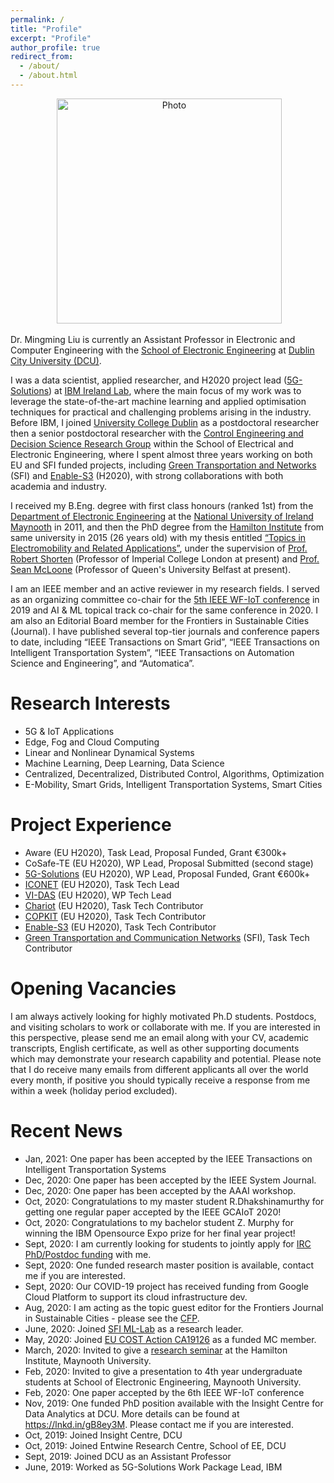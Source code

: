 ```yaml
---
permalink: /
title: "Profile"
excerpt: "Profile"
author_profile: true
redirect_from: 
  - /about/
  - /about.html
---
```


<p align="center">
  <img src="https://ming2liu.github.io/files/mm_pic1.jpg" alt="Photo" style="width: 360px;"/> 
</p>


Dr. Mingming Liu is currently an Assistant Professor in Electronic and Computer Engineering with the [School of Electronic Engineering](http://ece.eeng.dcu.ie/) at [Dublin City University (DCU)](https://www.dcu.ie/). 

I was a data scientist, applied researcher, and H2020 project lead ([5G-Solutions](https://www.5gsolutionsproject.eu/)) at [IBM Ireland Lab](https://www.ibm.com/ie-en), where the main focus of my work was to leverage the state-of-the-art machine learning and applied optimisation techniques for practical
and challenging problems arising in the industry. Before IBM, I joined [University College Dublin](http://www.ucd.ie/) as a postdoctoral researcher then a senior postdoctoral researcher with the [Control Engineering and Decision Science Research Group](http://smarttransport.ucd.ie/wordpress/) within the School of Electrical and Electronic Engineering, 
where I spent almost three years working on both EU and SFI funded projects, including [Green Transportation and Networks](https://www.hamilton.ie/new-3m-research-project-in-green-transport-and-communications-networks-announced.htm) (SFI) and [Enable-S3](https://www.enable-s3.eu/) (H2020), with strong collaborations with both academia and industry.
 
I received my B.Eng. degree with first class honours (ranked 1st) from the [Department of Electronic Engineering](https://www.maynoothuniversity.ie/electronic-engineering) at the [National University of Ireland Maynooth](https://www.maynoothuniversity.ie/) in 2011, and then the PhD degree from the [Hamilton Institute](https://www.maynoothuniversity.ie/hamilton) from same university in 2015 (26 years old) with my thesis entitled [“Topics in Electromobility and Related Applications”](http://mural.maynoothuniversity.ie/6522/), under the supervision of [Prof. Robert Shorten](https://ROBERTshorten.com) (Professor of Imperial College London at present) and [Prof. Sean McLoone](https://www.qub.ac.uk/research-centres/EPIC/Profile/?name=s.mcloone) (Professor of Queen's University Belfast at present). 

I am an IEEE member and an active reviewer in my research fields. I served as an organizing committee co-chair for the [5th IEEE WF-IoT conference](https://wfiot2019.iot.ieee.org/) in 2019 and AI & ML topical track co-chair for the same conference in 2020. I am also an Editorial Board member for the Frontiers in Sustainable Cities (Journal). I have published several top-tier journals and conference papers to date, including “IEEE Transactions on Smart Grid”, “IEEE Transactions on Intelligent Transportation System”, “IEEE Transactions on Automation Science and Engineering”, and “Automatica”.


Research Interests
======
*  5G & IoT Applications 
*  Edge, Fog and Cloud Computing 
*  Linear and Nonlinear Dynamical Systems 
*  Machine Learning, Deep Learning, Data Science 
*  Centralized, Decentralized, Distributed Control, Algorithms, Optimization 
*  E-Mobility, Smart Grids, Intelligent Transportation Systems, Smart Cities


Project Experience 
======
*  Aware (EU H2020), Task Lead, Proposal Funded, Grant €300k+
*  CoSafe-TE (EU H2020), WP Lead, Proposal Submitted (second stage) 
*  [5G-Solutions](https://www.5gsolutionsproject.eu/) (EU H2020), WP Lead, Proposal Funded, Grant €600k+
*  [ICONET](https://www.iconetproject.eu/) (EU H2020), Task Tech Lead
*  [VI-DAS](http://www.vi-das.eu/) (EU H2020), WP Tech Lead
*  [Chariot](https://www.chariotproject.eu/) (EU H2020), Task Tech Contributor 
*  [COPKIT](https://copkit.eu/) (EU H2020), Task Tech Contributor 
*  [Enable-S3](https://www.enable-s3.eu/) (EU H2020), Task Tech Contributor
*  [Green Transportation and Communication Networks](https://www.hamilton.ie/new-3m-research-project-in-green-transport-and-communications-networks-announced.htm) (SFI), Task Tech Contributor

Opening Vacancies 
======
I am always actively looking for highly motivated Ph.D students. Postdocs, and visiting scholars to work or collaborate with me. If you are interested in this perspective, please send me an email along with your CV, academic transcripts, English certificate, as well as other supporting documents which may demonstrate your research capability and potential. 
Please note that I do receive many emails from different applicants all over the world every month, if positive you should typically receive a response from me within a week (holiday period excluded).

Recent News
======
*  Jan, 2021:  One paper has been accepted by the IEEE Transactions on Intelligent Transportation Systems
*  Dec, 2020:  One paper has been accepted by the IEEE System Journal. 
*  Dec, 2020:  One paper has been accepted by the AAAI workshop.
*  Oct, 2020:  Congratulations to my master student R.Dhakshinamurthy for getting one regular paper accepted by the IEEE GCAIoT 2020!
*  Oct, 2020:  Congratulations to my bachelor student Z. Murphy for winning the IBM Opensource Expo prize for her final year project!
*  Sept, 2020: I am currently looking for students to jointly apply for [IRC PhD/Postdoc funding](http://research.ie/funding/goipg/) with me. 
*  Sept, 2020: One funded research master position is available, contact me if you are interested.  
*  Sept, 2020: Our COVID-19 project has received funding from Google Cloud Platform to support its cloud infrastructure dev. 
*  Aug, 2020:  I am acting as the topic guest editor for the Frontiers Journal in Sustainable Cities - please see the [CFP](https://lnkd.in/egES8Vv). 
*  June, 2020: Joined [SFI ML-Lab](https://www.ml-labs.ie/) as a research leader. 
*  May, 2020: Joined [EU COST Action CA19126](https://www.cost.eu/actions/CA19126) as a funded MC member. 
*  March, 2020: Invited to give a [research seminar](https://www.maynoothuniversity.ie/news-events/hamilton-institute-seminar-53) at the Hamilton Institute, Maynooth University. 
*  Feb, 2020: Invited to give a presentation to 4th year undergraduate students at School of Electronic Engineering, Maynooth University.
*  Feb, 2020: One paper accepted by the 6th IEEE WF-IoT conference
*  Nov, 2019: One funded PhD position available with the Insight Centre for Data Analytics at DCU. More details can be found at https://lnkd.in/gB8ey3M. Please contact me if you are interested.
*  Oct, 2019: Joined Insight Centre, DCU
*  Oct, 2019: Joined Entwine Research Centre, School of EE, DCU 
*  Sept, 2019: Joined DCU as an Assistant Professor
*  June, 2019: Worked as 5G-Solutions Work Package Lead, IBM

<script type="text/javascript" id="clstr_globe" src="//clustrmaps.com/globe.js?w=a&t=n&d=BR2Upx0sFRKc3PfVQr6-7suLXmtHNcoDIlN6fnmvC_g"></script>